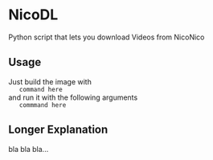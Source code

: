 # NicoDL
Python script that lets you download Videos from NicoNico

## Usage
Just build the image with  
````    command here    ````    
and run it with the following arguments  
```    commmand here    ```    

## Longer Explanation

bla bla bla...

